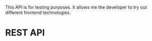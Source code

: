 This API is for testing purposes. It allows me the developer to try out different frontend technologies.

# REST API

